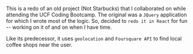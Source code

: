 This is a redo of an old project (Not Starbucks) that I collaborated on while attending the UCF Coding Bootcamp. The original was a `JQuery` application for which I wrote most of the logic. So, decided to `redo it in React` for fun -- working on it of and on when I have time.

Like its predecessor, it uses  `geolocation` and `Foursquare API` to find local coffee shops near the user.
